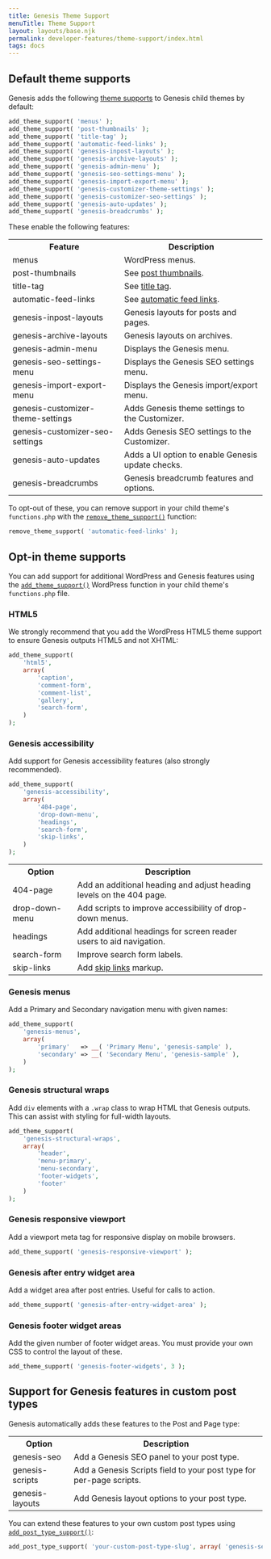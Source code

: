 ```yaml
---
title: Genesis Theme Support
menuTitle: Theme Support
layout: layouts/base.njk
permalink: developer-features/theme-support/index.html
tags: docs
---
```


## Default theme supports

Genesis adds the following [theme supports](https://developer.wordpress.org/reference/functions/add_theme_support/) to Genesis child themes by default: 

```php
add_theme_support( 'menus' );
add_theme_support( 'post-thumbnails' );
add_theme_support( 'title-tag' );
add_theme_support( 'automatic-feed-links' );
add_theme_support( 'genesis-inpost-layouts' );
add_theme_support( 'genesis-archive-layouts' );
add_theme_support( 'genesis-admin-menu' );
add_theme_support( 'genesis-seo-settings-menu' );
add_theme_support( 'genesis-import-export-menu' );
add_theme_support( 'genesis-customizer-theme-settings' );
add_theme_support( 'genesis-customizer-seo-settings' );
add_theme_support( 'genesis-auto-updates' );
add_theme_support( 'genesis-breadcrumbs' );
```

These enable the following features:

<table>
  <tr>
    <th>Feature</th>
    <th>Description</th> 
  </tr>
  <tr>
    <td>menus</td>
    <td>WordPress menus.</td>
  </tr>
  <tr>
    <td>post-thumbnails</td>
    <td>See <a href="https://codex.wordpress.org/Post_Thumbnails">post thumbnails</a>.</td>
  </tr>
  <tr>
    <td>title-tag</td>
    <td>See <a href="https://codex.wordpress.org/Title_Tag">title tag</a>.</td>
  </tr>
  <tr>
    <td>automatic-feed-links</td>
    <td>See <a href="https://codex.wordpress.org/Automatic_Feed_Links">automatic feed links</a>.</td>
  </tr>
  <tr>
    <td>genesis-inpost-layouts</td>
    <td>Genesis layouts for posts and pages.</td>
  </tr>
  <tr>
    <td>genesis-archive-layouts</td>
    <td>Genesis layouts on archives.</td>
  </tr>
  <tr>
    <td>genesis-admin-menu</td>
    <td>Displays the Genesis menu.</td>
  </tr>
  <tr>
    <td>genesis-seo-settings-menu</td>
    <td>Displays the Genesis SEO settings menu.</td>
  </tr>
  <tr>
    <td>genesis-import-export-menu</td>
    <td>Displays the Genesis import/export menu.</td>
  </tr>
  <tr>
    <td>genesis-customizer-theme-settings</td>
    <td>Adds Genesis theme settings to the Customizer.</td>
  </tr>
  <tr>
    <td>genesis-customizer-seo-settings</td>
    <td>Adds Genesis SEO settings to the Customizer.</td>
  </tr>
  <tr>
    <td>genesis-auto-updates</td>
    <td>Adds a UI option to enable Genesis update checks.</td>
  </tr>  
  <tr>
    <td>genesis-breadcrumbs</td>
    <td>Genesis breadcrumb features and options.</td>
  </tr>
</table>

To opt-out of these, you can remove support in your child theme's `functions.php` with the [`remove_theme_support()`](https://developer.wordpress.org/reference/functions/remove_theme_support/) function:

```php
remove_theme_support( 'automatic-feed-links' );
```

## Opt-in theme supports

You can add support for additional WordPress and Genesis features using the [`add_theme_support()`](https://developer.wordpress.org/reference/functions/add_theme_support/) WordPress function in your child theme's `functions.php` file. 

### HTML5

We strongly recommend that you add the WordPress HTML5 theme support to ensure Genesis outputs HTML5 and not XHTML:

```php
add_theme_support(
	'html5',
	array(
		'caption',
		'comment-form',
		'comment-list',
		'gallery',
		'search-form',
	)
);
```

### Genesis accessibility

Add support for Genesis accessibility features (also strongly recommended).

```php
add_theme_support(
	'genesis-accessibility',
	array(
		'404-page',
		'drop-down-menu',
		'headings',		
		'search-form',
		'skip-links',
	)
);
```

<table>
  <tr>
    <th>Option</th>
    <th>Description</th> 
  </tr>
  <tr>
    <td>404-page</td>
    <td>Add an additional heading and adjust heading levels on the 404 page.</td>
  </tr>
  <tr>
    <td>drop-down-menu</td>
    <td>Add scripts to improve accessibility of drop-down menus.</td>
  </tr>
  <tr>
    <td>headings</td>
    <td>Add additional headings for screen reader users to aid navigation.</td>
  </tr>
  <tr>
    <td>search-form</td>
    <td>Improve search form labels.</td>
  </tr>
  <tr>
    <td>skip-links</td>
    <td>Add <a href="https://webaim.org/techniques/skipnav/">skip links</a> markup.</td>
  </tr>
</table>

### Genesis menus

Add a Primary and Secondary navigation menu with given names:

```php
add_theme_support(
	'genesis-menus',
	array(
		'primary'   => __( 'Primary Menu', 'genesis-sample' ),
		'secondary' => __( 'Secondary Menu', 'genesis-sample' ),
	)
);
```

### Genesis structural wraps

Add `div` elements with a `.wrap` class to wrap HTML that Genesis outputs. This can assist with styling for full-width layouts.

```php
add_theme_support(
	'genesis-structural-wraps',
	array(
		'header',
		'menu-primary',
		'menu-secondary',
		'footer-widgets',
		'footer'
	)
);
```

### Genesis responsive viewport

Add a viewport meta tag for responsive display on mobile browsers.

```php
add_theme_support( 'genesis-responsive-viewport' );
```

### Genesis after entry widget area

Add a widget area after post entries. Useful for calls to action.

```php
add_theme_support( 'genesis-after-entry-widget-area' );
```

### Genesis footer widget areas

Add the given number of footer widget areas. You must provide your own CSS to control the layout of these.

```php
add_theme_support( 'genesis-footer-widgets', 3 );
```

## Support for Genesis features in custom post types

Genesis automatically adds these features to the Post and Page type:

<table>
  <tr>
    <th>Option</th>
    <th>Description</th> 
  </tr>
  <tr>
    <td>genesis-seo</td>
    <td>Add a Genesis SEO panel to your post type.</td>
  </tr>
  <tr>
    <td>genesis-scripts</td>
    <td>Add a Genesis Scripts field to your post type for per-page scripts.</td>
  </tr>
  <tr>
    <td>genesis-layouts</td>
    <td>Add Genesis layout options to your post type.</td>
  </tr>
</table>

You can extend these features to your own custom post types using [`add_post_type_support()`](https://developer.wordpress.org/reference/functions/add_post_type_support/):

```php
add_post_type_support( 'your-custom-post-type-slug', array( 'genesis-seo', 'genesis-scripts', 'genesis-layouts' ) );
```
